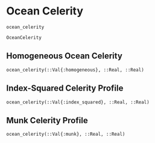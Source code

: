 # Ocean Celerity

```@docs
ocean_celerity
```

```@docs
OceanCelerity
```

## Homogeneous Ocean Celerity

```@docs
ocean_celerity(::Val{:homogeneous}, ::Real, ::Real)
```

## Index-Squared Celerity Profile

```@docs
ocean_celerity(::Val{:index_squared}, ::Real, ::Real)
```

## Munk Celerity Profile

```@docs
ocean_celerity(::Val{:munk}, ::Real, ::Real)
```
